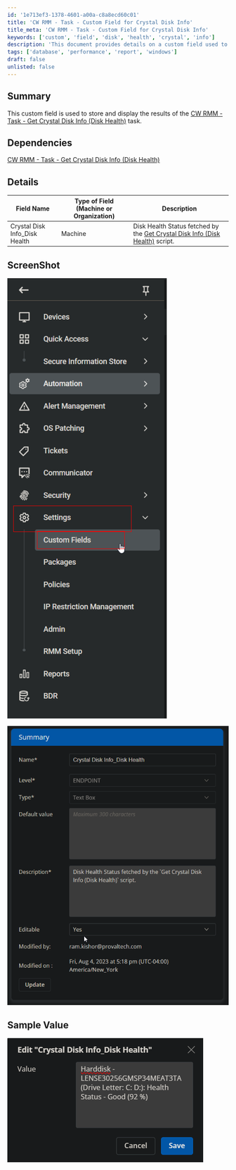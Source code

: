 ```yaml
---
id: '1e713ef3-1378-4601-a00a-c8a8ecd60c01'
title: 'CW RMM - Task - Custom Field for Crystal Disk Info'
title_meta: 'CW RMM - Task - Custom Field for Crystal Disk Info'
keywords: ['custom', 'field', 'disk', 'health', 'crystal', 'info']
description: 'This document provides details on a custom field used to store and display the results of the CW RMM Task for retrieving Crystal Disk Info, specifically focusing on disk health status. It includes dependencies, field descriptions, and sample values.'
tags: ['database', 'performance', 'report', 'windows']
draft: false
unlisted: false
---
```

## Summary

This custom field is used to store and display the results of the [CW RMM - Task - Get Crystal Disk Info (Disk Health)](<../tasks/Get Crystal Disk Info (Disk Health).md>) task.

## Dependencies

[CW RMM - Task - Get Crystal Disk Info (Disk Health)](<../tasks/Get Crystal Disk Info (Disk Health).md>)

## Details

| Field Name                         | Type of Field (Machine or Organization) | Description                                                                                     |
|------------------------------------|-----------------------------------------|-------------------------------------------------------------------------------------------------|
| Crystal Disk Info_Disk Health      | Machine                                 | Disk Health Status fetched by the [Get Crystal Disk Info (Disk Health)](<../tasks/Get Crystal Disk Info (Disk Health).md>) script. |

## ScreenShot

![Screenshot](../../../static/img/Crystal-Disk-Info_Disk-Health/image_1.png)

![Screenshot](../../../static/img/Crystal-Disk-Info_Disk-Health/image_2.png)

## Sample Value

![Sample Value](../../../static/img/Crystal-Disk-Info_Disk-Health/image_3.png)












